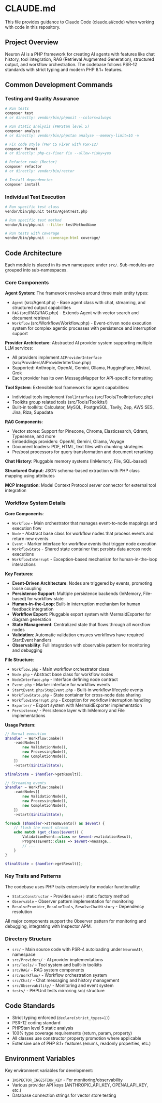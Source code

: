 # CLAUDE.md

This file provides guidance to Claude Code (claude.ai/code) when working with code in this repository.

## Project Overview

Neuron AI is a PHP framework for creating AI agents with features like chat history, tool integration, RAG (Retrieval Augmented Generation), structured output, and workflow orchestration. The codebase follows PSR-12 standards with strict typing and modern PHP 8.1+ features.

## Common Development Commands

### Testing and Quality Assurance
```bash
# Run tests
composer test
# or directly: vendor/bin/phpunit --colors=always

# Run static analysis (PHPStan level 5)
composer analyse
# or directly: vendor/bin/phpstan analyse --memory-limit=1G -v

# Fix code style (PHP CS Fixer with PSR-12)
composer format
# or directly: php-cs-fixer fix --allow-risky=yes

# Refactor code (Rector)
composer refactor
# or directly: vendor/bin/rector

# Install dependencies
composer install
```

### Individual Test Execution
```bash
# Run specific test class
vendor/bin/phpunit tests/AgentTest.php

# Run specific test method
vendor/bin/phpunit --filter testMethodName

# Run tests with coverage
vendor/bin/phpunit --coverage-html coverage/
```

## Code Architecture

Each module is placed in its own namespace under `src/`. Sub-modules are grouped into sub-namespaces.

### Core Components

**Agent System**: The framework revolves around three main entity types:
- `Agent` (src/Agent.php) - Base agent class with chat, streaming, and structured output capabilities
- `RAG` (src/RAG/RAG.php) - Extends Agent with vector search and document retrieval
- `Workflow` (src/Workflow/Workflow.php) - Event-driven node execution system for complex agentic processes with persistence and interruption support

**Provider Architecture**: Abstracted AI provider system supporting multiple LLM services:
- All providers implement `AIProviderInterface` (src/Providers/AIProviderInterface.php)
- Supported: Anthropic, OpenAI, Gemini, Ollama, HuggingFace, Mistral, Grok
- Each provider has its own MessageMapper for API-specific formatting

**Tool System**: Extensible tool framework for agent capabilities:
- Individual tools implement `ToolInterface` (src/Tools/ToolInterface.php)
- Toolkits group related tools (src/Tools/Toolkits/)
- Built-in toolkits: Calculator, MySQL, PostgreSQL, Tavily, Zep, AWS SES, Jina, Riza, Supadata

**RAG Components**:
- Vector stores: Support for Pinecone, Chroma, Elasticsearch, Qdrant, Typesense, and more
- Embeddings providers: OpenAI, Gemini, Ollama, Voyage
- Document loaders: PDF, HTML, text files with chunking strategies
- Pre/post processors for query transformation and document reranking

**Chat History**: Pluggable memory systems (InMemory, File, SQL-based)

**Structured Output**: JSON schema-based extraction with PHP class mapping using attributes

**MCP Integration**: Model Context Protocol server connector for external tool integration

### Workflow System Details

**Core Components**:
- `Workflow` - Main orchestrator that manages event-to-node mappings and execution flow
- `Node` - Abstract base class for workflow nodes that process events and return new events
- `Event` - Marker interface for workflow events that trigger node execution
- `WorkflowState` - Shared state container that persists data across node executions
- `WorkflowInterrupt` - Exception-based mechanism for human-in-the-loop interactions

**Key Features**:
- **Event-Driven Architecture**: Nodes are triggered by events, promoting loose coupling
- **Persistence Support**: Multiple persistence backends (InMemory, File-based) for workflow state
- **Human-in-the-Loop**: Built-in interruption mechanism for human feedback integration
- **Workflow Export**: Pluggable export system with MermaidExporter for diagram generation
- **State Management**: Centralized state that flows through all workflow nodes
- **Validation**: Automatic validation ensures workflows have required StartEvent handlers
- **Observability**: Full integration with observable pattern for monitoring and debugging

**File Structure**:
- `Workflow.php` - Main workflow orchestrator class
- `Node.php` - Abstract base class for workflow nodes
- `NodeInterface.php` - Interface defining node contract
- `Event.php` - Marker interface for workflow events
- `StartEvent.php/StopEvent.php` - Built-in workflow lifecycle events
- `WorkflowState.php` - State container for cross-node data sharing
- `WorkflowInterrupt.php` - Exception for workflow interruption handling
- `Exporter/` - Export system with MermaidExporter implementation
- `Persistence/` - Persistence layer with InMemory and File implementations

**Usage Pattern**:
```php
// Normal execution
$handler = Workflow::make()
    ->addNodes([
        new ValidationNode(),
        new ProcessingNode(),
        new CompletionNode(),
    ])
    ->start($initialState);

$finalState = $handler->getResult();

// Streaming events
$handler = Workflow::make()
    ->addNodes([
        new ValidationNode(),
        new ProcessingNode(),
        new CompletionNode(),
    ])
    ->start($initialState);

foreach ($handler->streamEvents() as $event) {
    // flush the event stream
    echo match (get_class($event)) {
        ValidationEvent::class => $event->validationResult,
        ProgressEvent::class => $event->message,,
        // ...
    }
}

$finalState = $handler->getResult();
```

### Key Traits and Patterns

The codebase uses PHP traits extensively for modular functionality:
- `StaticConstructor` - Provides `make()` static factory method
- `Observable` - Observer pattern implementation for monitoring
- `ResolveProvider`, `ResolveTools`, `ResolveChatHistory` - Dependency resolution

All major components support the Observer pattern for monitoring and debugging, integrating with Inspector APM.

### Directory Structure

- `src/` - Main source code with PSR-4 autoloading under `NeuronAI\` namespace
- `src/Providers/` - AI provider implementations
- `src/Tools/` - Tool system and built-in toolkits
- `src/RAG/` - RAG system components
- `src/Workflow/` - Workflow orchestration system
- `src/Chat/` - Chat messaging and history management
- `src/Observability/` - Monitoring and event system
- `tests/` - PHPUnit tests mirroring src/ structure

## Code Standards

- Strict typing enforced (`declare(strict_types=1)`)
- PSR-12 coding standard
- PHPStan level 5 static analysis
- 100% type coverage requirements (return, param, property)
- All classes use constructor property promotion where applicable
- Extensive use of PHP 8.1+ features (enums, readonly properties, etc.)

## Environment Variables

Key environment variables for development:
- `INSPECTOR_INGESTION_KEY` - For monitoring/observability
- Various provider API keys (ANTHROPIC_API_KEY, OPENAI_API_KEY, etc.)
- Database connection strings for vector store testing
